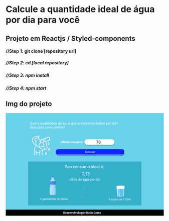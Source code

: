 # Calcule a quantidade ideal de água por dia para você

## Projeto em Reactjs / Styled-components


#### //Step 1: git clone [repository url]

##### //Step 2: cd [local repository] 

##### //Step 3: npm install

##### //Step 4: npm start


## Img do projeto

![home letra](https://github.com/heliocosta10/watergood/blob/master/watergood.png)

